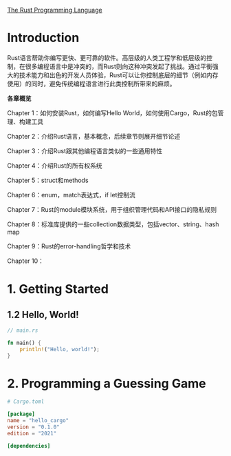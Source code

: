 [The Rust Programming Language](https://doc.rust-lang.org/book/title-page.html)



# Introduction

Rust语言帮助你编写更快、更可靠的软件。高层级的人类工程学和低层级的控制，在很多编程语言中是冲突的，而Rust则向这种冲突发起了挑战。通过平衡强大的技术能力和出色的开发人员体验，Rust可以让你控制底层的细节（例如内存使用）的同时，避免传统编程语言进行此类控制所带来的麻烦。



**各章概览**

Chapter 1：如何安装Rust，如何编写Hello World，如何使用Cargo，Rust的包管理、构建工具

Chapter 2：介绍Rust语言，基本概念，后续章节则展开细节论述

Chapter 3：介绍Rust跟其他编程语言类似的一些通用特性

Chapter 4：介绍Rust的所有权系统

Chapter 5：struct和methods

Chapter 6：enum，match表达式，if let控制流

Chapter 7：Rust的module模块系统，用于组织管理代码和API接口的隐私规则

Chapter 8：标准库提供的一些collection数据类型，包括vector、string、hash map

Chapter 9：Rust的error-handling哲学和技术

Chapter 10：



# 1. Getting Started



## 1.2 Hello, World!

```rust
// main.rs

fn main() {
    println!("Hello, world!");
}
```



# 2. Programming a Guessing Game



```toml
# Cargo.toml

[package]
name = "hello_cargo"
version = "0.1.0"
edition = "2021"

[dependencies]
```

